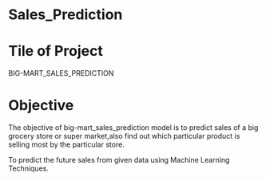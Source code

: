 # Sales_Prediction

# Tile of Project
BIG-MART_SALES_PREDICTION


# Objective 
The objective of big-mart_sales_prediction model is to predict sales of a big grocery store or super market,also find out which particular product is selling most by the particular store.

To predict the future sales from given data using Machine Learning Techniques.
